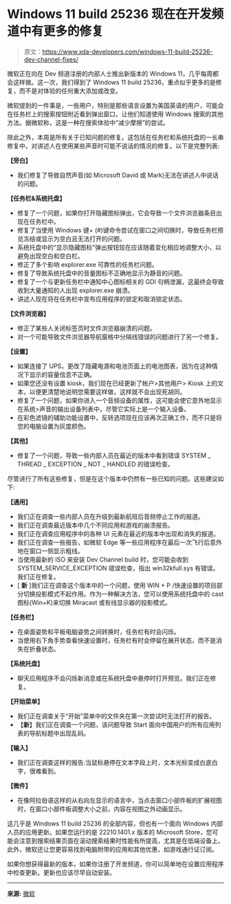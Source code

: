 # Windows 11 build 25236 现在在开发频道中有更多的修复

> 原文：<https://www.xda-developers.com/windows-11-build-25236-dev-channel-fixes/>

微软正在向在 Dev 频道注册的内部人士推出新版本的 Windows 11，几乎每周都会这样做。这一次，我们得到了 Windows 11 build 25236，重点似乎更多的是修复，而不是对体验的任何重大添加或改变。

微软提到的一件事是，一些用户，特别是那些语言设置为美国英语的用户，可能会在任务栏上的搜索按钮附近看到弹出窗口，让他们知道使用 Windows 搜索的其他方法。据微软称，这是一种在搜索体验中“减少摩擦”的尝试。

除此之外，本周是所有关于已知问题的修复。这包括在任务栏和系统托盘的一长串修复中，对讲述人在使用某些声音时可能不说话的情况的修复。以下是完整列表:

**【旁白】**

*   我们修复了导致自然声音(如 Microsoft David 或 Mark)无法在讲述人中说话的问题。

**【任务栏&系统托盘】**

*   修复了一个问题，如果你打开隐藏图标弹出，它会导致一个文件浏览器条目出现在任务栏中。
*   修复了当使用 Windows 键+ (#)键命令尝试在窗口之间切换时，导致任务栏预览冻结或显示为空白且无法打开的问题。
*   系统托盘中的“显示隐藏图标”弹出按钮现在应该随着变化相应地调整大小，以避免出现空白和空白栏。
*   修正了多个影响 explorer.exe 可靠性的任务栏问题。
*   修复了导致系统托盘中的音量图标不正确地显示为静音的问题。
*   修复了一个与更新任务栏中通知中心图标相关的 GDI 句柄泄漏，这最终会导致收到大量通知的人出现 explorer.exe 崩溃。
*   讲述人现在将在任务栏中宣布应用程序的锁定和取消锁定状态。

**【文件浏览器】**

*   修正了某些人关闭标签页时文件浏览器崩溃的问题。
*   对一个可能导致文件浏览器导航窗格中分隔线错误的问题进行了另一个修复。

**【设置】**

*   如果连接了 UPS，更改了隐藏电源和电池页面上的电池图表，因为在这种情况下显示的容量信息不正确。
*   如果您还没有设置 kiosk，我们现在已经更新了帐户>其他用户> Kiosk 上的文本，以便更清楚地说明您需要这样做，这样就不会出现死胡同。
*   修复了一个问题，如果你进入一个音频设备的属性，这可能会使它意外地显示在系统>声音的输出设备列表中，尽管它实际上是一个输入设备。
*   在彩色滤镜的辅助功能设置中，反转选项现在应该再次正确工作，而不只是将您的电脑设置为灰度颜色。

**【其他】**

*   修复了一个问题，导致一些内部人员在最近的版本中看到错误 SYSTEM _ THREAD _ EXCEPTION _ NOT _ HANDLED 的错误检查。

尽管进行了所有这些修复，但是在这个版本中仍然有一些已知的问题。这些建议如下:

**【通用】**

*   我们正在调查一些内部人员在升级到最新航班后音频停止工作的报道。
*   我们正在调查最近版本中几个不同应用和游戏的崩溃报告。
*   我们正在调查应用程序中的各种 UI 元素在最近的版本中出现和消失的报道。
*   我们正在调查一些报告，如微软 Edge 等一些应用程序在最后一次飞行后意外地在窗口一侧显示粗线。
*   当使用最新的 ISO 来安装 Dev Channel build 时，您可能会收到 SYSTEM_SERVICE_EXCEPTION 错误检查，指出 win32kfull.sys 有错误。我们正在修复。
*   [ **新** ]我们正在调查这个版本中的一个问题，使用 WIN + P /快速设置的项目部分切换投影模式不起作用。作为一种解决方法，您可以使用系统托盘中的 cast 图标(Win+K)来切换 Miracast 或有线显示器的投影模式。

**【任务栏】**

*   在桌面姿势和平板电脑姿势之间转换时，任务栏有时会闪烁。
*   当使用右下角手势查看快速设置时，任务栏有时会停留在展开状态，而不是消失在折叠状态。

**【系统托盘】**

*   聊天应用程序不会闪烁新消息或在系统托盘中悬停时打开预览。我们正在修复。

**【开始菜单】**

*   我们正在调查关于“开始”菜单中的文件夹在第一次尝试时无法打开的报告。
*   【**新**】我们正在调查一个问题，该问题导致 Start 面向中国用户的所有应用列表的导航标题中出现乱码。

**【输入】**

*   我们正在调查这样的报告:当鼠标悬停在文本字段上时，文本光标变成白底白字，很难看到。

**【微件】**

*   在像阿拉伯语这样的从右向左显示的语言中，当点击窗口小部件板的扩展视图时，在窗口小部件板调整大小之前，内容在视图之外动画显示。

这几乎是 Windows 11 build 25236 的全部内容，但也有一个面向 Windows 内部人员的应用更新。如果您运行的是 22210.1401.x 版本的 Microsoft Store，您可能会注意到搜索结果页面在滚动搜索结果时性能有所提高，尤其是在低端设备上。此外，微软还让您更容易找到电脑附带的应用和其他优惠，如游戏通行证订阅。

如果你想获得最新的版本，如果你注册了开发频道，你可以简单地在设置应用程序中检查更新。更新也应该尽早自动安装。

* * *

**来源:** [微软](https://blogs.windows.com/windows-insider/2022/11/02/announcing-windows-11-insider-preview-build-25236/)